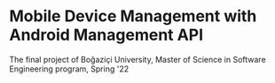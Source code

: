 # Mobile Device Management with Android Management API
The final project of Boğaziçi University, Master of Science in Software Engineering program, Spring '22
